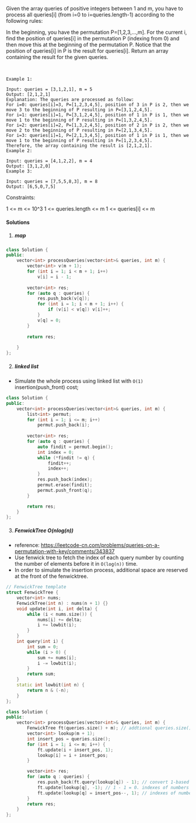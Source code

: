 Given the array queries of positive integers between 1 and m, you have to process all queries[i] (from i=0 to i=queries.length-1) according to the following rules:

In the beginning, you have the permutation P=[1,2,3,...,m].
For the current i, find the position of queries[i] in the permutation P (indexing from 0) and then move this at the beginning of the permutation P. Notice that the position of queries[i] in P is the result for queries[i].
Return an array containing the result for the given queries.

 
```
Example 1:

Input: queries = [3,1,2,1], m = 5
Output: [2,1,2,1] 
Explanation: The queries are processed as follow: 
For i=0: queries[i]=3, P=[1,2,3,4,5], position of 3 in P is 2, then we move 3 to the beginning of P resulting in P=[3,1,2,4,5]. 
For i=1: queries[i]=1, P=[3,1,2,4,5], position of 1 in P is 1, then we move 1 to the beginning of P resulting in P=[1,3,2,4,5]. 
For i=2: queries[i]=2, P=[1,3,2,4,5], position of 2 in P is 2, then we move 2 to the beginning of P resulting in P=[2,1,3,4,5]. 
For i=3: queries[i]=1, P=[2,1,3,4,5], position of 1 in P is 1, then we move 1 to the beginning of P resulting in P=[1,2,3,4,5]. 
Therefore, the array containing the result is [2,1,2,1].  
Example 2:

Input: queries = [4,1,2,2], m = 4
Output: [3,1,2,0]
Example 3:

Input: queries = [7,5,5,8,3], m = 8
Output: [6,5,0,7,5]
```

Constraints:

1 <= m <= 10^3
1 <= queries.length <= m
1 <= queries[i] <= m

#### Solutions

1. ##### map

```c++
class Solution {
public:
    vector<int> processQueries(vector<int>& queries, int m) {
        vector<int> v(m + 1);
        for (int i = 1; i < m + 1; i++)
            v[i] = i - 1;
        
        vector<int> res;
        for (auto q : queries) {
            res.push_back(v[q]);
            for (int i = 1; i < m + 1; i++) {
                if (v[i] < v[q]) v[i]++;
            }
            v[q] = 0;
        }
        
        return res;
        
    }
};
```

2. ##### linked list

- Simulate the whole process using linked list with `O(1)` insertion(push_front) cost;

```c++
class Solution {
public:
    vector<int> processQueries(vector<int>& queries, int m) {
        list<int> permut;
        for (int i = 1; i <= m; i++)
            permut.push_back(i);
        
        vector<int> res;
        for (auto q : queries) {
            auto findit = permut.begin();
            int index = 0;
            while (*findit != q) {
                findit++;
                index++;
            }
            res.push_back(index);
            permut.erase(findit);
            permut.push_front(q);
        }

        return res;
    }
};
```

3. ##### FenwickTree O(nlog(n))

- reference: https://leetcode-cn.com/problems/queries-on-a-permutation-with-key/comments/343837
- Use fenwick tree to fetch the index of each query number by counting the number of elements before it in `O(log(n))` time.
- In order to simulate the insertion process, additional space are reserved at the front of the fenwicktree.

```c++
// FenwickTree template
struct FenwickTree {
    vector<int> nums;
    FenwickTree(int n) : nums(n + 1) {}
    void update(int i, int delta) {
        while (i < nums.size()) {
            nums[i] += delta;
            i += lowbit(i);
        }
    }
    int query(int i) {
        int sum = 0;
        while (i > 0) {
            sum += nums[i];
            i -= lowbit(i);
        }
        return sum;
    }
    static int lowbit(int n) {
        return n & (-n);
    }
};

class Solution {
public:
    vector<int> processQueries(vector<int>& queries, int m) {
        FenwickTree ft(queries.size() + m); // addtional queries.size() positions for insertion
        vector<int> lookup(m + 1);
        int insert_pos = queries.size();
        for (int i = 1; i <= m; i++) {
            ft.update(i + insert_pos, 1);
            lookup[i] = i + insert_pos;
        }

        vector<int> res;
        for (auto q : queries) {
            res.push_back(ft.query(lookup[q]) - 1); // convert 1-based index to 0-based.
            ft.update(lookup[q], -1); // 1 - 1 = 0. indexes of numbers after q remain unchanged
            ft.update(lookup[q] = insert_pos--, 1); // indexes of numbers before q are increased by 1
        }
        return res;
    }
};
```